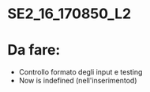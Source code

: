 # SE2_16_170850_L2

# Da fare:
- Controllo formato degli input e testing
- Now is indefined (nell'inserimentod)